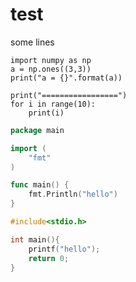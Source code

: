 # test 

some lines


```python3
import numpy as np
a = np.ones((3,3))
print("a = {}".format(a))

print("=================")
for i in range(10):
    print(i)

```

```go
package main

import (
    "fmt"
)

func main() {
    fmt.Println("hello")
}
```

```c
#include<stdio.h>

int main(){
    printf("hello");
    return 0;
}
```
